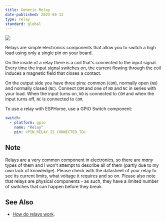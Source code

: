 ```yaml
---
title: Generic Relay
date-published: 2023-04-12
type: relay
standard: global
---
```


![](/relay-full.jpg)

Relays are simple electronics components that allow you to switch a high
load using only a single pin on your board.

On the inside of a relay there is a coil that's connected to the input
signal. Every time the input signal switches on, the current flowing
through the coil induces a magnetic field that closes a contact.

On the output side you have three pins: common (`COM`), normally open
(`NO`) and normally closed (`NC`). Connect `COM` and one of `NO` and
`NC` in series with your load. When the input turns on, `NO` is
connected to `COM` and when the input turns off, `NC` is connected to
`COM`.

To use a relay with ESPHome, use a GPIO Switch component:

``` yaml
switch:
  - platform: gpio
    name: "Relay"
    pin: <PIN_RELAY_IS_CONNECTED_TO>
```

## Note

Relays are a very common component in electronics, so there are *many*
types of them and I won't attempt to describe all of them (partly due
to my own lack of knowledge). Please check with the datasheet of your
relay to see its current limits, what voltage it requires and so on.
Please also note that relays are physical components - as such, they
have a limited number of switches that can happen before they break.


## See Also

- [How do relays work](https://www.explainthatstuff.com/howrelayswork.html).

